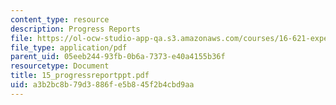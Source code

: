 ```yaml
---
content_type: resource
description: Progress Reports
file: https://ol-ocw-studio-app-qa.s3.amazonaws.com/courses/16-621-experimental-projects-i-spring-2003/a3b2bc8b79d3886fe5b845f2b4cbd9aa_15_progressreportppt.pdf
file_type: application/pdf
parent_uid: 05eeb244-93fb-0b6a-7373-e40a4155b36f
resourcetype: Document
title: 15_progressreportppt.pdf
uid: a3b2bc8b-79d3-886f-e5b8-45f2b4cbd9aa
---
```

